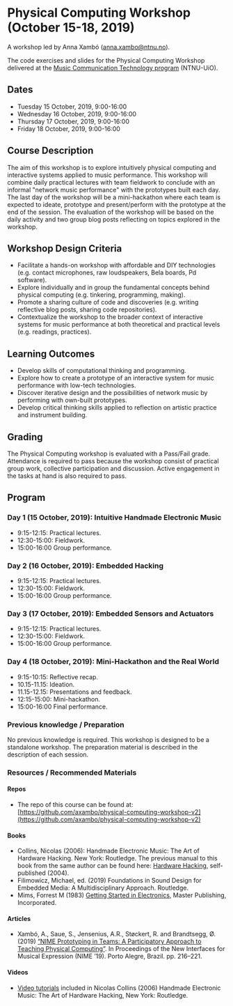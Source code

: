 # Physical Computing Workshop (October 15-18, 2019)

A workshop led by Anna Xambó (anna.xambo@ntnu.no).

The code exercises and slides for the Physical Computing Workshop delivered at the [Music Communication Technology program](https://www.ntnu.edu/studies/mmct) (NTNU-UiO).

## Dates

* Tuesday 15 October, 2019, 9:00-16:00
* Wednesday 16 October, 2019, 9:00-16:00
* Thursday 17 October, 2019, 9:00-16:00
* Friday 18 October, 2019, 9:00-16:00


## Course Description

The aim of this workshop is to explore intuitively physical computing and interactive systems applied to music performance. This workshop will combine daily practical lectures with team fieldwork to conclude with an informal "network music performance" with the prototypes built each day. The last day of the workshop will be a mini-hackathon where each team is expected to ideate, prototype and present/perform with the prototype at the end of the session.  The evaluation of the workshop will be based on the daily activity and two group blog posts reflecting on topics explored in the workshop. 

## Workshop Design Criteria

* Facilitate a hands-on workshop with affordable and DIY technologies (e.g. contact microphones, raw loudspeakers, Bela boards, Pd software).
* Explore individually and in group the fundamental concepts behind physical computing (e.g. tinkering, programming, making).
* Promote a sharing culture of code and discoveries (e.g. writing reflective blog posts, sharing code repositories).
* Contextualize the workshop to the broader context of interactive systems for music performance at both theoretical and practical levels (e.g. readings, practices).

## Learning Outcomes

* Develop skills of computational thinking and programming.
* Explore how to create a prototype of an interactive system for music performance with low-tech technologies.
* Discover iterative design and the possibilities of network music by performing with own-built prototypes.
* Develop critical thinking skills applied to reflection on artistic practice and instrument building.

## Grading

The Physical Computing workshop is evaluated with a Pass/Fail grade.
Attendance is required to pass because the workshop consist of practical group work, collective participation and discussion.
Active engagement in the tasks at hand is also required to pass. 

## Program

### Day 1 (15 October, 2019): Intuitive Handmade Electronic Music

* 9:15-12:15: Practical lectures.
* 12:30-15:00: Fieldwork.
* 15:00-16:00 Group performance.

### Day 2 (16 October, 2019): Embedded Hacking

* 9:15-12:15: Practical lectures.
* 12:30-15:00: Fieldwork.
* 15:00-16:00 Group performance.

### Day 3 (17 October, 2019): Embedded Sensors and Actuators

* 9:15-12:15: Practical lectures.
* 12:30-15:00: Fieldwork.
* 15:00-16:00 Group performance.

### Day 4 (18 October, 2019): Mini-Hackathon and the Real World

* 9:15-10:15: Reflective recap.
* 10.15-11.15: Ideation.
* 11.15-12.15: Presentations and feedback.
* 12:15-15:00: Mini-hackathon.
* 15:00-16:00  Final performance.

### Previous knowledge / Preparation

No previous knowledge is required. This workshop is designed to be a standalone workshop. The preparation material is described in the description of each session.

### Resources / Recommended Materials

#### Repos

* The repo of this course can be found at: [https://github.com/axambo/physical-computing-workshop-v2](https://github.com/axambo/physical-computing-workshop-v2)

#### Books

* Collins, Nicolas (2006): Handmade Electronic Music: The Art of Hardware Hacking. New York: Routledge. The previous manual to this book from the same author can be found here: [Hardware Hacking](https://www.nicolascollins.com/texts/originalhackingmanual.pdf), self-published (2004).
* Filimowicz, Michael, ed. (2019) Foundations in Sound Design for Embedded Media: A Multidisciplinary Approach. Routledge.
* Mims, Forrest M (1983) [Getting Started in Electronics](http://www.wbrc.in/ham/getting-started-in-electronics-forrest-m-mims-iii.pdf), Master Publishing, Incorporated.

#### Articles

* Xambó, A., Saue, S., Jensenius, A.R., Støckert, R. and Brandtsegg, Ø. (2019) [“NIME Prototyping in Teams: A Participatory Approach to Teaching Physical Computing”](http://annaxambo.me/pub/Xambo_et_al_2019_NIME_prototyping_in_teams.pdf). In Proceedings of the New Interfaces for Musical Expression (NIME ’19). Porto Alegre, Brazil. pp. 216–221.

#### Videos

* [Video tutorials](https://www.youtube.com/watch?v=4T7qkYY7LZM&list=PLyFW-rnLqSeGxwsL0FL160g8y6XmdHZcQ) included in Nicolas Collins (2006) Handmade Electronic Music: The Art of Hardware Hacking, New York: Routledge.


